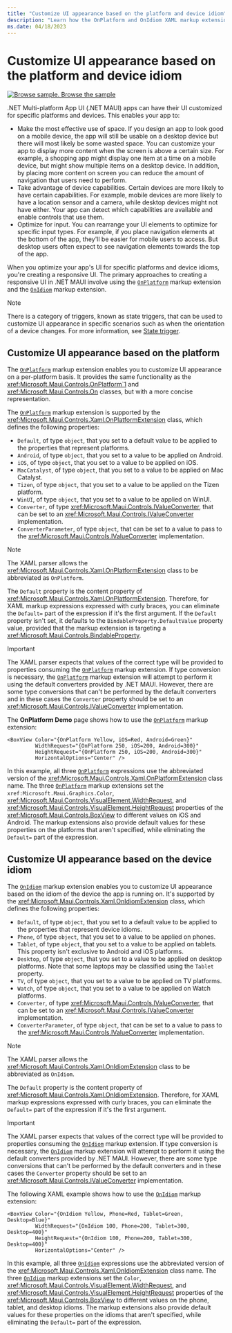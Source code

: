 ```yaml
---
title: "Customize UI appearance based on the platform and device idiom"
description: "Learn how the OnPlatform and OnIdiom XAML markup extensions enable you to customize UI appearance on a per-platform and per-device basis."
ms.date: 04/18/2023
---
```


# Customize UI appearance based on the platform and device idiom

[![Browse sample.](~/media/code-sample.png) Browse the sample](/samples/dotnet/maui-samples/xaml-markupextensions)

.NET Multi-platform App UI (.NET MAUI) apps can have their UI customized for specific platforms and devices. This enables your app to:

- Make the most effective use of space. If you design an app to look good on a mobile device, the app will still be usable on a desktop device but there will most likely be some wasted space. You can customize your app to display more content when the screen is above a certain size. For example, a shopping app might display one item at a time on a mobile device, but might show multiple items on a desktop device. In addition, by placing more content on screen you can reduce the amount of navigation that users need to perform.
- Take advantage of device capabilities. Certain devices are more likely to have certain capabilities. For example, mobile devices are more likely to have a location sensor and a camera, while desktop devices might not have either. Your app can detect which capabilities are available and enable controls that use them.
- Optimize for input. You can rearrange your UI elements to optimize for specific input types. For example, if you place navigation elements at the bottom of the app, they'll be easier for mobile users to access. But desktop users often expect to see navigation elements towards the top of the app.

When you optimize your app's UI for specific platforms and device idioms, you're creating a responsive UI. The primary approaches to creating a responsive UI in .NET MAUI involve using the [`OnPlatform`](xref:Microsoft.Maui.Controls.Xaml.OnPlatformExtension) markup extension and the [`OnIdiom`](xref:Microsoft.Maui.Controls.Xaml.OnIdiomExtension) markup extension.

> [!NOTE]
> There is a category of triggers, known as state triggers, that can be used to customize UI appearance in specific scenarios such as when the orientation of a device changes. For more information, see [State trigger](~/fundamentals/triggers.md#state-trigger).

## Customize UI appearance based on the platform

The [`OnPlatform`](xref:Microsoft.Maui.Controls.Xaml.OnPlatformExtension) markup extension enables you to customize UI appearance on a per-platform basis. It provides the same functionality as the <xref:Microsoft.Maui.Controls.OnPlatform`1> and <xref:Microsoft.Maui.Controls.On> classes, but with a more concise representation.

The [`OnPlatform`](xref:Microsoft.Maui.Controls.Xaml.OnPlatformExtension) markup extension is supported by the <xref:Microsoft.Maui.Controls.Xaml.OnPlatformExtension> class, which defines the following properties:

- `Default`, of type `object`, that you set to a default value to be applied to the properties that represent platforms.
- `Android`, of type `object`, that you set to a value to be applied on Android.
- `iOS`, of type `object`, that you set to a value to be applied on iOS.
- `MacCatalyst`, of type `object`, that you set to a value to be applied on Mac Catalyst.
- `Tizen`, of type `object`, that you set to a value to be applied on the Tizen platform.
- `WinUI`, of type `object`, that you set to a value to be applied on WinUI.
- `Converter`, of type <xref:Microsoft.Maui.Controls.IValueConverter>, that can be set to an <xref:Microsoft.Maui.Controls.IValueConverter> implementation.
- `ConverterParameter`, of type `object`, that can be set to a value to pass to the <xref:Microsoft.Maui.Controls.IValueConverter> implementation.

> [!NOTE]
> The XAML parser allows the <xref:Microsoft.Maui.Controls.Xaml.OnPlatformExtension> class to be abbreviated as `OnPlatform`.

The `Default` property is the content property of <xref:Microsoft.Maui.Controls.Xaml.OnPlatformExtension>. Therefore, for XAML markup expressions expressed with curly braces, you can eliminate the `Default=` part of the expression if it's the first argument. If the `Default` property isn't set, it defaults to the `BindableProperty.DefaultValue` property value, provided that the markup extension is targeting a <xref:Microsoft.Maui.Controls.BindableProperty>.

> [!IMPORTANT]
> The XAML parser expects that values of the correct type will be provided to properties consuming the [`OnPlatform`](xref:Microsoft.Maui.Controls.Xaml.OnPlatformExtension) markup extension. If type conversion is necessary, the [`OnPlatform`](xref:Microsoft.Maui.Controls.Xaml.OnPlatformExtension) markup extension will attempt to perform it using the default converters provided by .NET MAUI. However, there are some type conversions that can't be performed by the default converters and in these cases the `Converter` property should be set to an <xref:Microsoft.Maui.Controls.IValueConverter> implementation.

The **OnPlatform Demo** page shows how to use the [`OnPlatform`](xref:Microsoft.Maui.Controls.Xaml.OnPlatformExtension) markup extension:

```xaml
<BoxView Color="{OnPlatform Yellow, iOS=Red, Android=Green}"
         WidthRequest="{OnPlatform 250, iOS=200, Android=300}"
         HeightRequest="{OnPlatform 250, iOS=200, Android=300}"
         HorizontalOptions="Center" />
```

In this example, all three [`OnPlatform`](xref:Microsoft.Maui.Controls.Xaml.OnPlatformExtension) expressions use the abbreviated version of the <xref:Microsoft.Maui.Controls.Xaml.OnPlatformExtension> class name. The three [`OnPlatform`](xref:Microsoft.Maui.Controls.Xaml.OnPlatformExtension) markup extensions set the `xref:Microsoft.Maui.Graphics.Color`, <xref:Microsoft.Maui.Controls.VisualElement.WidthRequest>, and <xref:Microsoft.Maui.Controls.VisualElement.HeightRequest> properties of the <xref:Microsoft.Maui.Controls.BoxView> to different values on iOS and Android. The markup extensions also provide default values for these properties on the platforms that aren't specified, while eliminating the `Default=` part of the expression.

## Customize UI appearance based on the device idiom

The [`OnIdiom`](xref:Microsoft.Maui.Controls.Xaml.OnIdiomExtension) markup extension enables you to customize UI appearance based on the idiom of the device the app is running on. It's supported by the <xref:Microsoft.Maui.Controls.Xaml.OnIdiomExtension> class, which defines the following properties:

- `Default`, of type `object`, that you set to a default value to be applied to the properties that represent device idioms.
- `Phone`, of type `object`, that you set to a value to be applied on phones.
- `Tablet`, of type `object`, that you set to a value to be applied on tablets. This property isn't exclusive to Android and iOS platforms.
- `Desktop`, of type `object`, that you set to a value to be applied on desktop platforms. Note that some laptops may be classified using the `Tablet` property.
- `TV`, of type `object`, that you set to a value to be applied on TV platforms.
- `Watch`, of type `object`, that you set to a value to be applied on Watch platforms.
- `Converter`, of type <xref:Microsoft.Maui.Controls.IValueConverter>, that can be set to an <xref:Microsoft.Maui.Controls.IValueConverter> implementation.
- `ConverterParameter`, of type `object`, that can be set to a value to pass to the <xref:Microsoft.Maui.Controls.IValueConverter> implementation.

> [!NOTE]
> The XAML parser allows the <xref:Microsoft.Maui.Controls.Xaml.OnIdiomExtension> class to be abbreviated as `OnIdiom`.

The `Default` property is the content property of <xref:Microsoft.Maui.Controls.Xaml.OnIdiomExtension>. Therefore, for XAML markup expressions expressed with curly braces, you can eliminate the `Default=` part of the expression if it's the first argument.

> [!IMPORTANT]
> The XAML parser expects that values of the correct type will be provided to properties consuming the [`OnIdiom`](xref:Microsoft.Maui.Controls.Xaml.OnIdiomExtension) markup extension. If type conversion is necessary, the [`OnIdiom`](xref:Microsoft.Maui.Controls.Xaml.OnIdiomExtension) markup extension will attempt to perform it using the default converters provided by .NET MAUI. However, there are some type conversions that can't be performed by the default converters and in these cases the `Converter` property should be set to an <xref:Microsoft.Maui.Controls.IValueConverter> implementation.

The following XAML example shows how to use the [`OnIdiom`](xref:Microsoft.Maui.Controls.Xaml.OnIdiomExtension) markup extension:

```xaml
<BoxView Color="{OnIdiom Yellow, Phone=Red, Tablet=Green, Desktop=Blue}"
         WidthRequest="{OnIdiom 100, Phone=200, Tablet=300, Desktop=400}"
         HeightRequest="{OnIdiom 100, Phone=200, Tablet=300, Desktop=400}"
         HorizontalOptions="Center" />
```

In this example, all three [`OnIdiom`](xref:Microsoft.Maui.Controls.Xaml.OnIdiomExtension) expressions use the abbreviated version of the <xref:Microsoft.Maui.Controls.Xaml.OnIdiomExtension> class name. The three [`OnIdiom`](xref:Microsoft.Maui.Controls.Xaml.OnIdiomExtension) markup extensions set the `Color`, <xref:Microsoft.Maui.Controls.VisualElement.WidthRequest>, and <xref:Microsoft.Maui.Controls.VisualElement.HeightRequest> properties of the <xref:Microsoft.Maui.Controls.BoxView> to different values on the phone, tablet, and desktop idioms. The markup extensions also provide default values for these properties on the idioms that aren't specified, while eliminating the `Default=` part of the expression.
